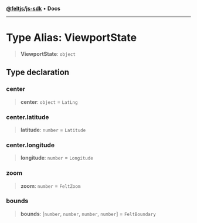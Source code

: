 [**@feltjs/js-sdk**](../../README.md) • **Docs**

***

# Type Alias: ViewportState

> **ViewportState**: `object`

## Type declaration

### center

> **center**: `object` = `LatLng`

### center.latitude

> **latitude**: `number` = `Latitude`

### center.longitude

> **longitude**: `number` = `Longitude`

### zoom

> **zoom**: `number` = `FeltZoom`

### bounds

> **bounds**: [`number`, `number`, `number`, `number`] = `FeltBoundary`
